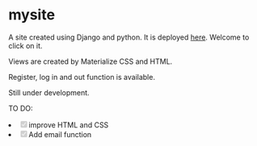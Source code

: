 # mysite

A site created using Django and python. It is deployed [here](https://yuxinzhao.pythonanywhere.com). Welcome to click on it.

Views are created by Materialize CSS and HTML.

Register, log in and out function is available.

Still under development.

TO DO:
<li class="task-list-item"><input type="checkbox" id="" disabled="" class="task-list-item-checkbox" checked="">improve HTML and CSS</li>
<li class="task-list-item"><input type="checkbox" id="" disabled="" class="task-list-item-checkbox" checked="">Add email function </li>
